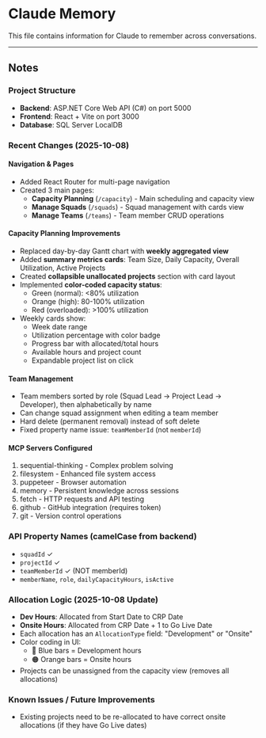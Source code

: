 # Claude Memory

This file contains information for Claude to remember across conversations.

---

## Notes

### Project Structure
- **Backend**: ASP.NET Core Web API (C#) on port 5000
- **Frontend**: React + Vite on port 3000
- **Database**: SQL Server LocalDB

### Recent Changes (2025-10-08)

#### Navigation & Pages
- Added React Router for multi-page navigation
- Created 3 main pages:
  - **Capacity Planning** (`/capacity`) - Main scheduling and capacity view
  - **Manage Squads** (`/squads`) - Squad management with cards view
  - **Manage Teams** (`/teams`) - Team member CRUD operations

#### Capacity Planning Improvements
- Replaced day-by-day Gantt chart with **weekly aggregated view**
- Added **summary metrics cards**: Team Size, Daily Capacity, Overall Utilization, Active Projects
- Created **collapsible unallocated projects** section with card layout
- Implemented **color-coded capacity status**:
  - Green (normal): <80% utilization
  - Orange (high): 80-100% utilization
  - Red (overloaded): >100% utilization
- Weekly cards show:
  - Week date range
  - Utilization percentage with color badge
  - Progress bar with allocated/total hours
  - Available hours and project count
  - Expandable project list on click

#### Team Management
- Team members sorted by role (Squad Lead → Project Lead → Developer), then alphabetically by name
- Can change squad assignment when editing a team member
- Hard delete (permanent removal) instead of soft delete
- Fixed property name issue: `teamMemberId` (not `memberId`)

#### MCP Servers Configured
1. sequential-thinking - Complex problem solving
2. filesystem - Enhanced file system access
3. puppeteer - Browser automation
4. memory - Persistent knowledge across sessions
5. fetch - HTTP requests and API testing
6. github - GitHub integration (requires token)
7. git - Version control operations

### API Property Names (camelCase from backend)
- `squadId` ✓
- `projectId` ✓
- `teamMemberId` ✓ (NOT memberId)
- `memberName`, `role`, `dailyCapacityHours`, `isActive`

### Allocation Logic (2025-10-08 Update)
- **Dev Hours**: Allocated from Start Date to CRP Date
- **Onsite Hours**: Allocated from CRP Date + 1 to Go Live Date
- Each allocation has an `AllocationType` field: "Development" or "Onsite"
- Color coding in UI:
  - 🔵 Blue bars = Development hours
  - 🟠 Orange bars = Onsite hours
- Projects can be unassigned from the capacity view (removes all allocations)

### Known Issues / Future Improvements
- Existing projects need to be re-allocated to have correct onsite allocations (if they have Go Live dates)

